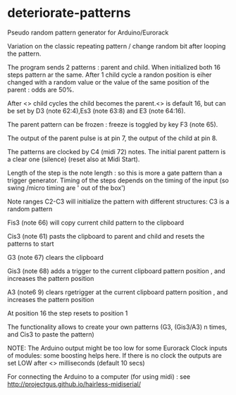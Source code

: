# deteriorate-patterns
Pseudo random pattern generator for Arduino/Eurorack

Variation on the classic repeating pattern / change random bit after looping the pattern.

  The program sends 2 patterns : parent and child. When initialized both 16 steps pattern ar the same. After 1 child cycle a randon position is eiher changed with a random value or the value of the same position of the parent : odds are 50%.

  After <<life>> child cycles the child becomes the parent.<<life>> is default 16, but can be set by D3 (note 62:4),Es3  (note 63:8) and E3 (note 64:16).
  
  The parent pattern can be frozen : freeze is toggled by key F3 (note 65).

  The output of the parent pulse is at pin 7, the output of the child at pin 8.
  
  The patterns are clocked by C4 (midi 72) notes. The initial parent pattern is a clear one (silence) (reset also at Midi Start).
  
  Length of the step is the note length : so this is more a gate pattern than a trigger generator. Timing of the steps depends on the timing of the input (so swing /micro timing are ' out of the box')

  Note ranges C2-C3 will initialize the pattern with different structures: C3 is a random pattern
  
  Fis3 (note 66) will copy current child pattern to the clipboard
  
  Cis3 (note 61) pasts the clipboard to parent and child and resets the patterns to start

  G3 (note 67) clears the clipboard
  
  Gis3 (note 68) adds a trigger to the current clipboard pattern position , and increases the pattern position
  
  A3 (note6 9) clears rgetrigger at  the current clipboard pattern position , and increases the pattern position
  
  At position 16 the step resets to position 1

  The functionality allows to create your own patterns (G3, (Gis3/A3) n times, and Cis3 to paste the pattern)

  NOTE: The Arduino output might be too low for some Eurorack Clock inputs of modules: some boosting helps here.
  If there is no clock the outputs are set LOW after <<interval>> milliseconds (default 10 secs)

  For connecting the Arduino to a computer (for using midi) : see http://projectgus.github.io/hairless-midiserial/
